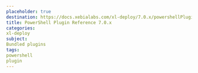 ```yaml
---
placeholder: true
destination: https://docs.xebialabs.com/xl-deploy/7.0.x/powershellPluginManual.html
title: PowerShell Plugin Reference 7.0.x
categories:
xl-deploy
subject:
Bundled plugins
tags:
powershell
plugin
---
```

